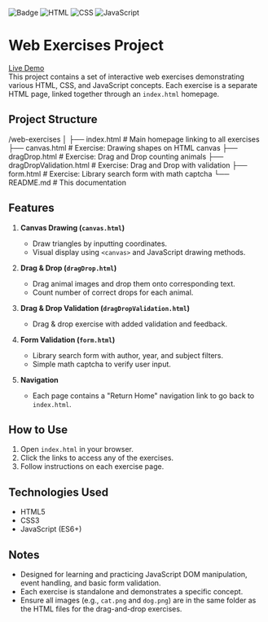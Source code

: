![Badge](https://img.shields.io/badge/License-MIT-yellow.svg) 
![HTML](https://img.shields.io/badge/HTML-blue)
![CSS](https://img.shields.io/badge/CSS-red)
![JavaScript](https://img.shields.io/badge/JavaScript-yellow)
# Web Exercises Project

[Live Demo](https://brxwnsugxr.github.io/Canvas-DragDrop-Form-Validation/)  
This project contains a set of interactive web exercises demonstrating various HTML, CSS, and JavaScript concepts. Each exercise is a separate HTML page, linked together through an `index.html` homepage.  

## Project Structure

/web-exercises
│
├── index.html # Main homepage linking to all exercises
├── canvas.html # Exercise: Drawing shapes on HTML canvas
├── dragDrop.html # Exercise: Drag and Drop counting animals
├── dragDropValidation.html # Exercise: Drag and Drop with validation
├── form.html # Exercise: Library search form with math captcha
└── README.md # This documentation


## Features

1. **Canvas Drawing (`canvas.html`)**
   - Draw triangles by inputting coordinates.
   - Visual display using `<canvas>` and JavaScript drawing methods.
   
2. **Drag & Drop (`dragDrop.html`)**
   - Drag animal images and drop them onto corresponding text.
   - Count number of correct drops for each animal.

3. **Drag & Drop Validation (`dragDropValidation.html`)**
   - Drag & drop exercise with added validation and feedback.

4. **Form Validation (`form.html`)**
   - Library search form with author, year, and subject filters.
   - Simple math captcha to verify user input.

5. **Navigation**
   - Each page contains a "Return Home" navigation link to go back to `index.html`.

## How to Use

1. Open `index.html` in your browser.
2. Click the links to access any of the exercises.
3. Follow instructions on each exercise page.

## Technologies Used

- HTML5
- CSS3
- JavaScript (ES6+)

## Notes

- Designed for learning and practicing JavaScript DOM manipulation, event handling, and basic form validation.
- Each exercise is standalone and demonstrates a specific concept.
- Ensure all images (e.g., `cat.png` and `dog.png`) are in the same folder as the HTML files for the drag-and-drop exercises.



